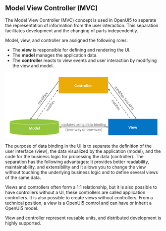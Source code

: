 <!-- loio91f233476f4d1014b6dd926db0e91070 -->

## Model View Controller \(MVC\)

The Model View Controller \(MVC\) concept is used in OpenUI5 to separate the representation of information from the user interaction. This separation facilitates development and the changing of parts independently.

Model, view, and controller are assigned the following roles:

-   The **view** is responsible for defining and rendering the UI.
-   The **model** manages the application data.
-   The **controller** reacts to view events and user interaction by modifying the view and model.



![UI5 separates data model, UI view, and application logic (controller). ](images/loio1eb216151b1b41f1979b7b6c969670df_LowRes.png)



The purpose of data binding in the UI is to separate the definition of the user interface \(view\), the data visualized by the application \(model\), and the code for the business logic for processing the data \(controller\). The separation has the following advantages: It provides better readability, maintainability, and extensibility and it allows you to change the view without touching the underlying business logic and to define several views of the same data.

Views and controllers often form a 1:1 relationship, but it is also possible to have controllers without a UI, these controllers are called application controllers. It is also possible to create views without controllers. From a technical position, a view is a OpenUI5 control and can have or inherit a OpenUI5 model.

View and controller represent reusable units, and distributed development is highly supported.


